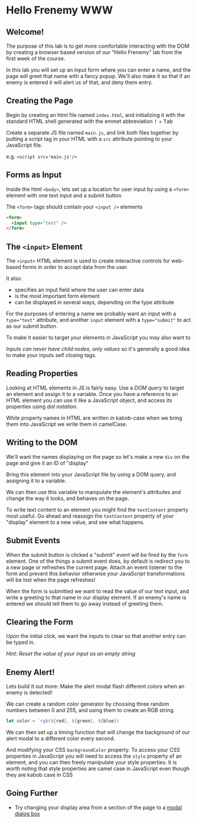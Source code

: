 # Hello Frenemy WWW

## Welcome!

The purpose of this lab is to get more comfortable interacting with the DOM by creating a browser based version of our "Hello Frenemy" lab from the first week of the course.

In this lab you will set up an input form where you can enter a name, and the page will greet that name with a fancy popup. We'll also make it so that if an enemy is entered it will alert us of that, and deny them entry.

## Creating the Page

Begin by creating an html file named `index.html`, and initializing it with the standard HTML shell generated with the emmet abbreviation <kbd>!</kbd> + <kbd>Tab</kbd>

Create a separate JS file named `main.js`, and link both files together by putting a script tag in your HTML with a `src` attribute pointing to your JavaScript file.

e.g. `<script src='main.js'/>`

## Forms as Input

Inside the html `<body>`, lets set up a location for user input by using a `<form>` element with one text input and a submit button

The `<form>` tags should contain your `<input />` elements

```html
<form>
  <input type="text" />
</form>
```

## The `<input>` Element

The `<input>` HTML element is used to create interactive controls for web-based forms in order to accept data from the user.

It also:

- specifies an input field where the user can enter data
- is the most important form element
- can be displayed in several ways, depending on the type attribute

For the purposes of entering a name we probably want an input with a `type="text"` attribute, and another `input` element with a `type="submit"` to act as our submit button.

To make it easier to target your elements in JavaScript you may also want to 

*Inputs can never have child nodes, only values* so it's generally a good idea to make your inputs self closing tags.

## Reading Properties

Looking at HTML elements in JS is fairly easy. Use a *DOM query* to target an element and assign it to a variable. Once you have a reference to an HTML element you can use it like a JavaScript object, and access its properties using *dot notation*.

While property names in HTML are written in kabob-case when we bring them into JavaScript we write them in camelCase.

## Writing to the DOM

We'll want the names displaying on the page so let's make a new `div` on the page and give it an ID of "display"

Bring this element into your JavaScript file by using a DOM query, and assigning it to a variable.

We can then use this variable to manipulate the element's attributes and change the way it looks, and behaves on the page.

To write text content to an element you might find the `textContent` property most useful. Go ahead and reassign the `textContent` property of your "display" element to a new value, and see what happens.

## Submit Events

When the submit button is clicked a "submit" event will be fired by the `form` element. One of the things a submit event does, by default is redirect you to a new page or refreshes the current page. Attach an event listener to the form and prevent this behavior otherwise your JavaScript transformations will be lost when the page refreshes!

When the form is submitted we want to read the value of our text input, and write a greeting to that name in our display element. If an enemy's name is entered we should tell them to go away instead of greeting them.

## Clearing the Form

Upon the initial click, we want the inputs to clear so that another entry can be typed in.

*Hint: Reset the value of your input as an empty string*

## Enemy Alert!

Lets build it out more: Make the alert modal flash different colors when an enemy is detected!

We can create a random color generator by choosing three random numbers between 0 and 255, and using them to create an RGB string.

```js
let color = `rgb(${red}, ${green}, ${blue})
```

We can then set up a timing function that will change the background of our alert modal to a different color every second.

And modifying your CSS `backgroundColor` property. To access your CSS properties in JavaScript you will need to access the `style` property of an element, and you can then freely manipulate your style properties. It is worth noting that style properties are camel case in JavaScript even though they are kabob case in CSS

## Going Further

- Try changing your display area from a section of the page to a [modal dialog box](https://medium.com/@nerdplusdog/a-how-to-guide-for-modal-boxes-with-javascript-html-and-css-6a49d063987e)
